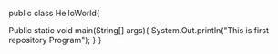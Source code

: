 public class HelloWorld{

Public static void main(String[] args){
System.Out.println("This is first repository Program");
}
}

